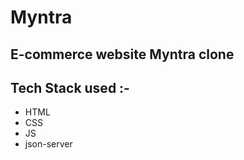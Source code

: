 # Myntra
## E-commerce website Myntra clone 
## Tech Stack used :- 
- HTML
- CSS
- JS
- json-server
